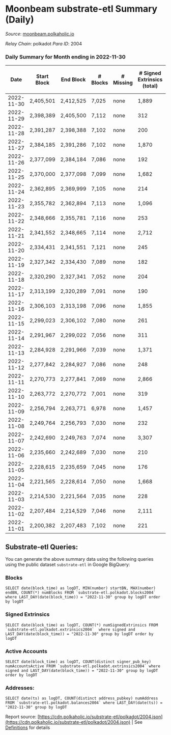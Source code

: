 # Moonbeam substrate-etl Summary (Daily)

_Source_: [moonbeam.polkaholic.io](https://moonbeam.polkaholic.io)

*Relay Chain*: polkadot
*Para ID*: 2004



### Daily Summary for Month ending in 2022-11-30


| Date | Start Block | End Block | # Blocks | # Missing | # Signed Extrinsics (total) | # Active Accounts | # Addresses with Balances | # Events | # Transfers | # XCM Transfers In | # XCM Transfers Out |
| ---- | ----------- | --------- | -------- | --------- | --------------------------- | ----------------- | ------------------------- | -------- | ----------- | ------------------ | ------------------- |
| 2022-11-30 | 2,405,501 | 2,412,525 | 7,025 | none  | 1,889 | 127 | 1,293,897 | 652,313 | 13,671 ($3,308,787.00) | 89 ($270,418.04) | 95 ($161,118.18) |
| 2022-11-29 | 2,398,389 | 2,405,500 | 7,112 | none  | 312 | 146 | 1,277,759 | 539,581 | 10,786 ($2,737,509.98) | 72 ($111,230.20) | 121 ($136,401.17) |
| 2022-11-28 | 2,391,287 | 2,398,388 | 7,102 | none  | 200 | 104 | 1,271,418 | 536,084 | 11,123 ($4,200,565.99) | 97 ($147,827.25) | 125 ($542,329.76) |
| 2022-11-27 | 2,384,185 | 2,391,286 | 7,102 | none  | 1,870 | 111 | 1,267,616 | 515,857 | 12,166 ($3,700,029.79) | 90 ($251,619.37) | 88 ($64,320.33) |
| 2022-11-26 | 2,377,099 | 2,384,184 | 7,086 | none  | 192 | 122 | 1,261,344 | 541,766 | 10,862 ($1,914,390.56) | 90 ($107,431.46) | 95 ($90,916.18) |
| 2022-11-25 | 2,370,000 | 2,377,098 | 7,099 | none  | 1,682 | 115 |  | 576,629 | 16,550 ($4,198,511.87) | 91 ($412,472.81) | 100 ($546,830.27) |
| 2022-11-24 | 2,362,895 | 2,369,999 | 7,105 | none  | 214 | 114 |  | 476,014 | 11,820 ($3,554,906.38) | 122 ($372,239.05) | 90 ($458,273.46) |
| 2022-11-23 | 2,355,782 | 2,362,894 | 7,113 | none  | 1,096 | 115 | 1,232,170 | 673,061 | 18,014 ($7,185,906.41) | 106 ($103,952.28) | 110 ($190,407.51) |
| 2022-11-22 | 2,348,666 | 2,355,781 | 7,116 | none  | 253 | 135 |  | 601,960 | 11,048 ($4,015,370.54) | 151 ($956,844.51) | 175 ($694,743.18) |
| 2022-11-21 | 2,341,552 | 2,348,665 | 7,114 | none  | 2,712 | 148 |  | 652,799 | 21,228 ($6,186,469.46) | 142 ($307,519.93) | 148 ($101,037.13) |
| 2022-11-20 | 2,334,431 | 2,341,551 | 7,121 | none  | 245 | 121 |  | 549,143 | 10,659 ($3,799,691.27) | 85 ($199,191.22) | 80 ($158,130.92) |
| 2022-11-19 | 2,327,342 | 2,334,430 | 7,089 | none  | 182 | 111 |  | 458,052 | 7,633 ($3,733,187.80) | 46 ($272,024.40) | 66 ($1,592,462.01) |
| 2022-11-18 | 2,320,290 | 2,327,341 | 7,052 | none  | 204 | 110 |  | 513,141 | 9,199 ($2,721,249.02) | 62 ($222,637.60) | 49 ($78,825.16) |
| 2022-11-17 | 2,313,199 | 2,320,289 | 7,091 | none  | 190 | 120 | 1,191,065 | 528,995 | 9,908 ($2,095,018.27) | 111 ($169,371.64) | 65 ($90,044.62) |
| 2022-11-16 | 2,306,103 | 2,313,198 | 7,096 | none  | 1,855 | 140 | 1,188,218 | 582,034 | 13,047 ($4,035,480.69) | 96 ($71,327.76) | 88 ($55,616.71) |
| 2022-11-15 | 2,299,023 | 2,306,102 | 7,080 | none  | 261 | 132 | 1,185,891 | 638,125 | 22,669 ($3,938,245.17) | 89 ($405,967.33) | 71 ($199,863.81) |
| 2022-11-14 | 2,291,967 | 2,299,022 | 7,056 | none  | 311 | 159 |  | 689,988 | 14,030 ($5,344,741.81) | 128 ($150,488.53) | 152 ($1,293,608.67) |
| 2022-11-13 | 2,284,928 | 2,291,966 | 7,039 | none  | 1,371 | 155 |  | 921,832 | 29,657 ($4,347,628.34) | 114 ($170,612.56) | 88 ($226,625.73) |
| 2022-11-12 | 2,277,842 | 2,284,927 | 7,086 | none  | 248 | 128 |  | 673,742 | 12,516 ($4,611,786.60) | 103 ($630,382.09) | 79 ($800,451.13) |
| 2022-11-11 | 2,270,773 | 2,277,841 | 7,069 | none  | 2,866 | 147 |  | 720,651 | 18,447 ($17,450,650.68) | 190 ($337,881.22) | 186 ($344,963.87) |
| 2022-11-10 | 2,263,772 | 2,270,772 | 7,001 | none  | 319 | 155 |  | 1,033,935 | 21,266 ($10,765,529.34) | 141 ($620,618.32) | 120 ($727,351.60) |
| 2022-11-09 | 2,256,794 | 2,263,771 | 6,978 | none  | 1,457 | 178 | 1,095,541 | 1,094,463 | 23,350 ($13,947,730.09) | 206 ($474,115.97) | 281 ($1,602,870.23) |
| 2022-11-08 | 2,249,764 | 2,256,793 | 7,030 | none  | 232 | 118 | 1,081,511 | 1,167,694 | 27,020 ($12,105,224.67) | 161 ($1,457,312.05) | 138 ($801,657.44) |
| 2022-11-07 | 2,242,690 | 2,249,763 | 7,074 | none  | 3,307 | 127 |  | 791,064 | 21,462 ($4,540,337.46) | 120 ($701,259.17) | 257 ($1,640,530.19) |
| 2022-11-06 | 2,235,660 | 2,242,689 | 7,030 | none  | 210 | 105 |  | 826,298 | 27,781 ($2,861,604.89) | 88 ($292,360.62) | 92 ($346,683.31) |
| 2022-11-05 | 2,228,615 | 2,235,659 | 7,045 | none  | 176 | 112 | 989,419 | 694,602 | 15,917 ($4,572,884.83) | 103 ($771,964.35) | 91 ($178,165.78) |
| 2022-11-04 | 2,221,565 | 2,228,614 | 7,050 | none  | 1,668 | 127 | 968,938 | 810,661 | 23,540 ($8,285,970.87) | 150 ($397,811.10) | 156 ($630,087.15) |
| 2022-11-03 | 2,214,530 | 2,221,564 | 7,035 | none  | 228 | 117 | 947,968 | 853,650 | 17,247 ($5,837,348.57) | 143 ($405,957.65) | 167 ($389,514.08) |
| 2022-11-02 | 2,207,484 | 2,214,529 | 7,046 | none  | 2,111 | 134 | 914,453 | 793,537 | 17,901 ($4,289,387.21) | 134 ($387,645.55) | 99 ($362,062.64) |
| 2022-11-01 | 2,200,382 | 2,207,483 | 7,102 | none  | 221 | 107 | 893,557 | 744,826 | 15,956 ($5,955,894.58) | 140 ($729,858.81) | 122 ($337,816.08) |

## Substrate-etl Queries:
You can generate the above summary data using the following queries using the public dataset `substrate-etl` in Google BigQuery:


### Blocks
```
SELECT date(block_time) as logDT, MIN(number) startBN, MAX(number) endBN, COUNT(*) numBlocks FROM `substrate-etl.polkadot.blocks2004`  where LAST_DAY(date(block_time)) = "2022-11-30" group by logDT order by logDT
```


### Signed Extrinsics
```
SELECT date(block_time) as logDT, COUNT(*) numSignedExtrinsics FROM `substrate-etl.polkadot.extrinsics2004`  where signed and LAST_DAY(date(block_time)) = "2022-11-30" group by logDT order by logDT
```


### Active Accounts
```
SELECT date(block_time) as logDT, COUNT(distinct signer_pub_key) numAccountsActive FROM `substrate-etl.polkadot.extrinsics2004` where signed and LAST_DAY(date(block_time)) = "2022-11-30" group by logDT order by logDT
```


### Addresses:
```
SELECT date(ts) as logDT, COUNT(distinct address_pubkey) numAddress FROM `substrate-etl.polkadot.balances2004` where LAST_DAY(date(ts)) = "2022-11-30" group by logDT
```



Report source: [https://cdn.polkaholic.io/substrate-etl/polkadot/2004.json](https://cdn.polkaholic.io/substrate-etl/polkadot/2004.json) | See [Definitions](/DEFINITIONS.md) for details
